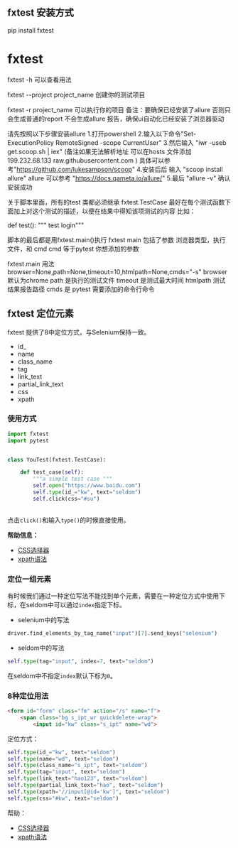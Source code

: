 ## fxtest 安装方式
pip install fxtest
# fxtest


fxtest -h 可以查看用法

fxtest --project project_name 创建你的测试项目

fxtest -r project_name 可以执行你的项目
备注：要确保已经安装了allure 否则只会生成普通的report 不会生成allure 报告，确保ui自动化已经安装了浏览器驱动




请先按照以下步骤安装allure 
1.打开powershell 
2.输入以下命令"Set-ExecutionPolicy RemoteSigned -scope CurrentUser"
3.然后输入 "iwr -useb get.scoop.sh | iex" (备注如果无法解析地址 可以在hosts 文件添加 199.232.68.133 raw.githubusercontent.com )
具体可以参考"https://github.com/lukesampson/scoop"
4.安装后后 输入 "scoop install allure"
allure 可以参考 "https://docs.qameta.io/allure/"
5.最后 "allure -v" 确认安装成功


关于脚本里面，所有的test 类都必须继承 fxtest.TestCase
最好在每个测试函数下面加上对这个测试的描述，以便在结果中得知该项测试的内容
比如：

def test():
  """ test login"""
  
脚本的最后都是用fxtest.main()执行
fxtest main 包括了参数 浏览器类型，执行文件，和 cmd 
cmd 等于pytest  你想添加的参数



fxtest.main 用法
browser=None,path=None,timeout=10,htmlpath=None,cmds="-s"
browser 默认为chrome
path 是执行的测试文件
timeout 是测试最大时间
htmlpath 测试结果报告路径
cmds 是 pytest 需要添加的命令行命令


## fxtest 定位元素

fxtest 提供了8中定位方式，与Selenium保持一致。

* id_
* name
* class_name
* tag
* link_text
* partial_link_text
* css
* xpath

### 使用方式

```py
import fxtest
import pytest


class YouTest(fxtest.TestCase):

    def test_case(self):
        """a simple test case """
        self.open("https://www.baidu.com")
        self.type(id_="kw", text="seldom")
        self.click(css="#su")
        


```

点击`click()`和输入`type()`的时候直接使用。

__帮助信息：__

* [CSS选择器](https://www.w3school.com.cn/cssref/css_selectors.asp)
* [xpath语法](https://www.w3school.com.cn/xpath/xpath_syntax.asp)

### 定位一组元素

有时候我们通过一种定位写法不能找到单个元素，需要在一种定位方式中使用下标，在seldom中可以通过`index`指定下标。

* selenium中的写法

```py
driver.find_elements_by_tag_name("input")[7].send_keys("selenium")
```

* seldom中的写法

```py
self.type(tag="input", index=7, text="seldom")
```

在seldom中不指定`index`默认下标为`0`。


### 8种定位用法

```html
<form id="form" class="fm" action="/s" name="f">
    <span class="bg s_ipt_wr quickdelete-wrap">
        <input id="kw" class="s_ipt" name="wd">
```

定位方式：

```python
self.type(id_="kw", text="seldom")
self.type(name="wd", text="seldom")
self.type(class_name="s_ipt", text="seldom")
self.type(tag="input", text="seldom")
self.type(link_text="hao123", text="seldom")
self.type(partial_link_text="hao", text="seldom")
self.type(xpath="//input[@id='kw']", text="seldom")
self.type(css="#kw", text="seldom")

```

帮助：

* [CSS选择器](https://www.w3school.com.cn/cssref/css_selectors.asp)
* [xpath语法](https://www.w3school.com.cn/xpath/xpath_syntax.asp)
